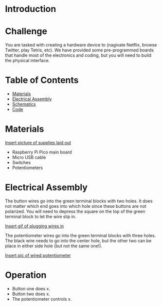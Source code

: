 # Introduction

# Challenge
You are tasked with creating a hardware device to (nagivate Netflix, browse Twitter, play Tetris, etc). We have provided some pre-programmed boards that handle most of the electronics and coding, but you will need to build the physical interface.

# Table of Contents
- [Materials]()
- [Electrical Assembly]()
- [Schematics]()
- [Code]()

# Materials
[Insert picture of supplies laid out]()
- Raspberry Pi Pico main board
- Micro USB cable
- Switches
- Potentiometers

# Electrical Assembly
The button wires go into the green terminal blocks with two holes. It does not matter which end goes into which hole since these buttons are not polarized. You will need to depress the square on the top of the green terminal block to let the wire slip in.

[Insert gif of plugging wires in]()

The potentiometer wires go into the green terminal blocks with three holes. The black wire needs to go into the center hole, but the other two can be place in either side hole (but not the same one!).

[Insert pic of wired potentiometer]()

# Operation
- Button one does x.
- Button two does x.
- The potentiometer controls x.